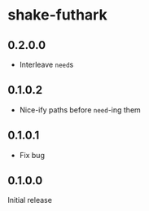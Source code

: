 # shake-futhark

## 0.2.0.0

  * Interleave `need`s

## 0.1.0.2

  * Nice-ify paths before `need`-ing them

## 0.1.0.1

  * Fix bug

## 0.1.0.0

Initial release
